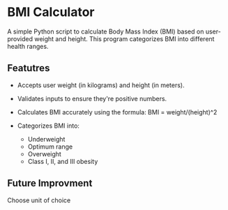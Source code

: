 # BMI Calculator
A simple Python script to calculate Body Mass Index (BMI) based on user-provided weight and height. This program categorizes BMI into different health ranges.

## Featutres 
- Accepts user weight (in kilograms) and height (in meters).
- Validates inputs to ensure they're positive numbers.
- Calculates BMI accurately using the formula: BMI = weight/(height)^2

- Categorizes BMI into:
  - Underweight
  - Optimum range
  - Overweight
  - Class I, II, and III obesity

## Future Improvment
Choose unit of choice